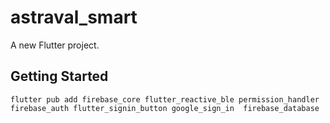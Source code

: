 # astraval_smart

A new Flutter project.

## Getting Started

```text
flutter pub add firebase_core flutter_reactive_ble permission_handler firebase_auth flutter_signin_button google_sign_in  firebase_database
```
